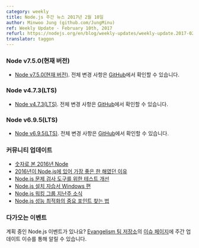 ```yaml
---
category: weekly
title: Node.js 주간 뉴스 2017년 2월 10일
author: Minwoo Jung (github.com/JungMinu)
ref: Weekly Update - February 10th, 2017
refurl: https://nodejs.org/en/blog/weekly-updates/weekly-update.2017-02-10
translator: taggon
---
```


### Node v7.5.0(현재 버전)

* [Node v7.5.0(현재 버전)](http://nodejs.github.io/nodejs-ko/articles/2017/02/01/release-v7.5.0/). 전체 변경 사항은 [GitHub](https://github.com/nodejs/node/blob/master/doc/changelogs/CHANGELOG_V7.md#7.5.0)에서 확인할 수 있습니다.

### Node v4.7.3(LTS)

* [Node v4.7.3(LTS)](http://nodejs.github.io/nodejs-ko/articles/2017/02/01/release-v4.7.3/). 전체 변경 사항은 [GitHub](https://github.com/nodejs/node/blob/master/doc/changelogs/CHANGELOG_V4.md#4.7.3)에서 확인할 수 있습니다.

### Node v6.9.5(LTS)

* [Node v6.9.5(LTS)](http://nodejs.github.io/nodejs-ko/articles/2017/02/01/release-v6.9.5/). 전체 변경 사항은 [GitHub](https://github.com/nodejs/node/blob/master/doc/changelogs/CHANGELOG_V6.md#6.9.5)에서 확인할 수 있습니다.

<!--
### Notable Changes

주: 원문에는 Notable Changes라고 되어있었는데 지금까지의 주간 뉴스로 미루어봤을 때
아무래도 오타인 듯 싶어 기존과 같이 커뮤니티 업데이트라고 번역했습니다.

* [Node by Numbers for 2016](https://nodesource.com/node-by-numbers)
* [Why 2016 Was the Best Year Ever for Node.js](https://nodesource.com/blog/why-2016-was-the-best-year-ever-for-node-js-node-by-numbers-2016)
* [Improved testing for Node.js problem investigation tool](https://developer.ibm.com/node/2017/02/03/improved-testing-for-node-js-problem-investigation-tool/)
* [Installing Node.js Tutorial: Windows](https://nodesource.com/blog/installing-nodejs-tutorial-windows)
* [Last Week in Node.js Working Groups](https://nodesource.com/blog/last-week-in-node-js-working-groups-january-30-2017)
* [How to find Node.js Performance Optimization Killers](https://community.risingstack.com/how-to-find-node-js-performance-optimization-killers/)
-->
### 커뮤니티 업데이트

* [숫자로 본 2016년 Node](https://nodesource.com/node-by-numbers)
* [2016년이 Node.js에 있어 가장 좋은 한 해였던 이유](https://nodesource.com/blog/why-2016-was-the-best-year-ever-for-node-js-node-by-numbers-2016)
* [Node.js 문제 검사 도구를 위한 테스트 개선](https://developer.ibm.com/node/2017/02/03/improved-testing-for-node-js-problem-investigation-tool/)
* [Node.js 설치 자습서 Windows 편](https://nodesource.com/blog/installing-nodejs-tutorial-windows)
* [Node.js 워킹 그룹 지난주 소식](https://nodesource.com/blog/last-week-in-node-js-working-groups-january-30-2017)
* [Node.js 성능 최적화의 중요 포인트 찾는 법](https://community.risingstack.com/how-to-find-node-js-performance-optimization-killers/)

<!--
### Upcomning Events

Have an event about Node.js coming up? You can put your events here through the [Evangelism team repo](https://github.com/nodejs/evangelism) and announce it in the [Issues page](https://github.com/nodejs/evangelism/issues), specifically the Weekly Updates issue.
-->
### 다가오는 이벤트

계획 중인 Node.js 이벤트가 있나요? [Evangelism 팀 저장소](https://github.com/nodejs/evangelism)의 [이슈 페이지](https://github.com/nodejs/evangelism/issues)에 주간 업데이트 이슈를 통해 알릴 수 있습니다.
